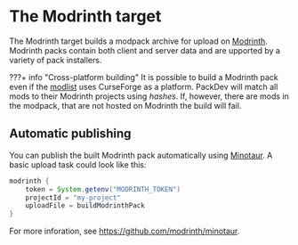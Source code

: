 # The Modrinth target

The Modrinth target builds a modpack archive for upload on [Modrinth](https://modrinth.com/modpacks).
Modrinth packs contain both client and server data and are upported by a variety of pack installers.

???+ info "Cross-platform building"
     It is possible to build a Modrinth pack even if the [modlist](../modpack/modlist.md) uses CurseForge as a platform.
     PackDev will match all mods to their Modrinth projects using *hashes*.
     If, however, there are mods in the modpack, that are not hosted on Modrinth the build will fail.

## Automatic publishing

You can publish the built Modrinth pack automatically using [Minotaur](https://github.com/modrinth/minotaur).
A basic upload task could look like this:

```groovy
modrinth {
    token = System.getenv("MODRINTH_TOKEN")
    projectId = "my-project"
    uploadFile = buildModrinthPack
}
```

For more inforation, see <https://github.com/modrinth/minotaur>.
